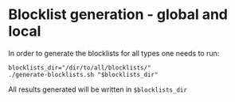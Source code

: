 # Blocklist generation - global and local

In order to generate the blocklists for all types one needs to run:

```
blocklists_dir="/dir/to/all/blocklists/"
./generate-blocklists.sh "$blocklists_dir"
```

All results generated will be written in `$blocklists_dir`
